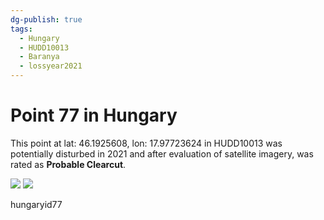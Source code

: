 ```yaml
---
dg-publish: true
tags:
  - Hungary
  - HUDD10013
  - Baranya
  - lossyear2021
---
```


# Point 77 in Hungary

This point at lat: 46.1925608, lon: 17.97723624 in HUDD10013 was potentially disturbed in 2021 and after evaluation of satellite imagery, was rated as **Probable Clearcut**.

<div class='juxtapose' data-showcredits='false'>
<img src='https://baserow-backend-production20240528124524339000000001.s3.amazonaws.com/user_files/n0rDSHHdzohl2e4NJIPgUBQL77QKQdgV_9c57904030b574fd0362c9bf51da1a29caacc769b7017ca8ffc060cce9fec396.png' data-label='September 2016' />
<img src='https://baserow-backend-production20240528124524339000000001.s3.amazonaws.com/user_files/cAdkA9Yxhwtv68bN4ftn6dVdvQunMr4x_0de99bdca2a8212f231c03d50b2467a2109e2f04dee43c4ee703baf39fb7d6e6.png' data-label='September 2023' />
</div>

hungaryid77